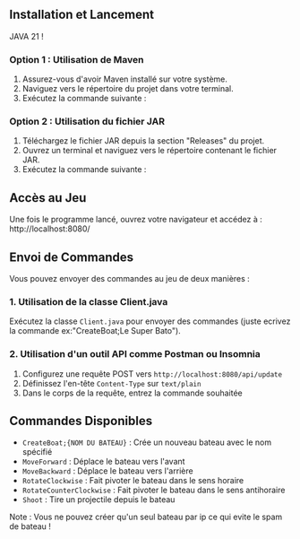 ## Installation et Lancement

JAVA 21 !

### Option 1 : Utilisation de Maven

1. Assurez-vous d'avoir Maven installé sur votre système.
2. Naviguez vers le répertoire du projet dans votre terminal.
3. Exécutez la commande suivante :

### Option 2 : Utilisation du fichier JAR

1. Téléchargez le fichier JAR depuis la section "Releases" du projet.
2. Ouvrez un terminal et naviguez vers le répertoire contenant le fichier JAR.
3. Exécutez la commande suivante :

## Accès au Jeu

Une fois le programme lancé, ouvrez votre navigateur et accédez à : http://localhost:8080/

## Envoi de Commandes

Vous pouvez envoyer des commandes au jeu de deux manières :

### 1. Utilisation de la classe Client.java

Exécutez la classe `Client.java` pour envoyer des commandes (juste ecrivez la commande ex:"CreateBoat;Le Super Bato").

### 2. Utilisation d'un outil API comme Postman ou Insomnia

1. Configurez une requête POST vers `http://localhost:8080/api/update`
2. Définissez l'en-tête `Content-Type` sur `text/plain`
3. Dans le corps de la requête, entrez la commande souhaitée

## Commandes Disponibles

- `CreateBoat;{NOM DU BATEAU}` : Crée un nouveau bateau avec le nom spécifié
- `MoveForward` : Déplace le bateau vers l'avant
- `MoveBackward` : Déplace le bateau vers l'arrière
- `RotateClockwise` : Fait pivoter le bateau dans le sens horaire
- `RotateCounterClockwise` : Fait pivoter le bateau dans le sens antihoraire
- `Shoot` : Tire un projectile depuis le bateau

Note : Vous ne pouvez créer qu'un seul bateau par ip ce qui evite le spam de bateau ! 

